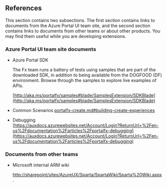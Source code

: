 ## References
This section contains two subsections.  The first section contains links to documents from the Azure Portal UI team site, and the second section contains links to documents from other teams or about other products.  You may find them useful while you are developing extensions.

### Azure Portal UI team site documents


* Azure Portal SDK
    
    The Fx team runs a battery of tests using samples that are part of the downloaded SDK, in addition to being available from the DOGFOOD (DF) environment. Browse through the samples to explore live examples of APIs.

    [http://aka.ms/portalfx/samples#blade/SamplesExtension/SDKBlade](http://aka.ms/portalfx/samples#blade/SamplesExtension/SDKBlade)

* Common Scenarios 
    [portalfx-create.md#building-create-experiences](portalfx-create.md#building-create-experiences)

 * Debugging   
[https://auxdocs.azurewebsites.net/Account/Login?ReturnUrl=%2Fen-us%2Fdocumentation%2Farticles%2Fportalfx-debugging](https://auxdocs.azurewebsites.net/Account/Login?ReturnUrl=%2Fen-us%2Fdocumentation%2Farticles%2Fportalfx-debugging)


### Documents from other teams
* Microsoft internal ARM wiki 

    [http://sharepoint/sites/AzureUX/Sparta/SpartaWiki/Sparta%20Wiki.aspx](http://sharepoint/sites/AzureUX/Sparta/SpartaWiki/Sparta%20Wiki.aspx).
